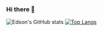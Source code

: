 ### Hi there 👋

<!--
**rodriguesedson/rodriguesedson** is a ✨ _special_ ✨ repository because its `README.md` (this file) appears on your GitHub profile.

Here are some ideas to get you started:

- 🔭 I’m currently working on ...
- 🌱 I’m currently learning ...
- 👯 I’m looking to collaborate on ...
- 🤔 I’m looking for help with ...
- 💬 Ask me about ...
- 📫 How to reach me: ...
- 😄 Pronouns: ...
- ⚡ Fun fact: ...
-->
![Edson's GitHub stats](https://github-readme-stats.vercel.app/api?username=rodriguesedson&show_icons=true&theme=transparent)
[![Top Langs](https://github-readme-stats.vercel.app/api/top-langs/?username=rodriguesedson&layout=donut)](https://github.com/rodriguesedson/github-readme-stats)
